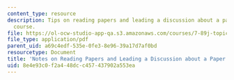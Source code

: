 ```yaml
---
content_type: resource
description: Tips on reading papers and leading a discussion about a paper for the
  course.
file: https://ol-ocw-studio-app-qa.s3.amazonaws.com/courses/7-89j-topics-in-computational-and-systems-biology-fall-2010/8e4e93c0f2a448dcc457437902a553ea_MIT7_89JF10_Notes_on_Read.pdf
file_type: application/pdf
parent_uid: a69c4edf-535e-0fe3-8e96-39a17d7af0bd
resourcetype: Document
title: 'Notes on Reading Papers and Leading a Discussion about a Paper '
uid: 8e4e93c0-f2a4-48dc-c457-437902a553ea
---
```


